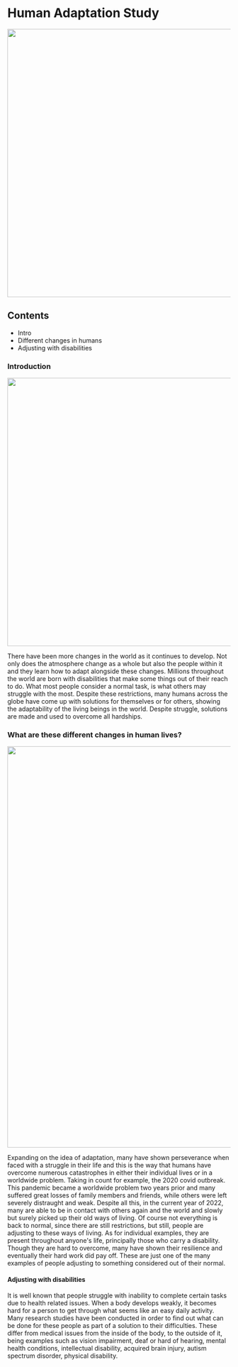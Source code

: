 <!DOCTYPE html>
<html>

<head>
  <meta charset="utf-8">
  <meta name="viewport" content="width=device-width">
  
</head>

<body>

  <h1><strong>Human Adaptation Study</strong></h1>
  <img src="https://leverageedublog.s3.ap-south-1.amazonaws.com/blog/wp-content/uploads/2020/03/28214113/Types-of-Research-Design-1024x640.jpg"width = "605">
  <h2>Contents</h2>
  <ul>
    <li>Intro</li>
    <li>Different changes in humans</li>
    <li>Adjusting with disabilities</li>
  </ul>

  <h3>Introduction</h3>
  <img src="https://i0.wp.com/www.dailycal.org/assets/uploads/2021/07/coloredited_KeiraLee_disability.jpg?ssl=1&resize=900%2C580"width = "605">
  <p>There have been more changes in the world as it continues to develop. Not only does the atmosphere change as a whole  but also the people within it and they learn how to adapt alongside these changes. Millions throughout the world are born with disabilities that make some things out of their reach to do. What most people consider a normal task, is what others may struggle with the most. Despite these restrictions, many humans across the globe have come up with solutions for themselves or for others, showing the adaptability of the living beings in the world. Despite struggle, solutions are made and used to overcome all hardships.  </p>

  

  <h3>What are these different changes in human lives?</h3> 
  <img src="https://www.imf.org/-/media/Images/IMF/FANDD/hero/2021/December/Pandemic-Lessons-Hero.ashx?h=1080&w=2656&la=en" width = "905">
  <p> Expanding on the idea of adaptation, many have shown perseverance when faced with a struggle in their life and this is the way that humans have overcome numerous catastrophes in either their individual lives or in a worldwide problem. Taking in count for example, the 2020 covid outbreak. This pandemic became a worldwide problem two years prior and many suffered great losses of family members and friends, while others were left severely distraught and weak. Despite all this, in the current year of 2022, many are able to be in contact with others again and the world and slowly but surely picked up their old ways of living. Of course not everything is back to normal, since there are still restrictions, but still, people are adjusting to these ways of living. As for individual examples, they are present throughout anyone's life, principally those who carry a disability. Though they are hard to overcome, many have shown their resilience and eventually their hard work did pay off. These are just one of the many examples of people adjusting to something considered out of their normal.  </p>

  <h4>Adjusting with disabilities</h4>
  <p>It is well known that people struggle with inability to complete certain tasks due to health related issues. When a body develops weakly, it becomes hard for a person to get through what seems like an easy daily activity. Many research studies have been conducted in order to find out what can be done for these people as part of a solution to their difficulties. These differ from medical issues from the inside of the body, to the outside of it, being examples such as vision impairment,
deaf or hard of hearing, mental health conditions, intellectual disability, acquired brain injury, autism spectrum disorder, physical disability.  </p>
  <link href="style.css" rel="stylesheet" type="text/css" />
  </head>

  <body>
   
  </body>

</html>

